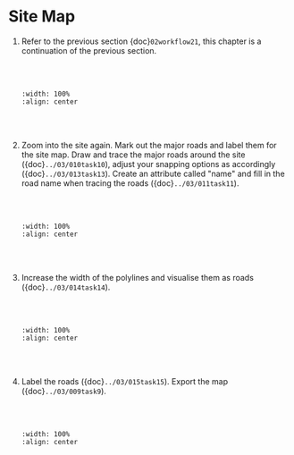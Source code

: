 # Site Map
1. Refer to the previous section {doc}`02workflow21`, this chapter is a continuation of the previous section.

    <br/><br/>
    ```{image} ../../_static/021workflow22/img1.png
    :width: 100%
    :align: center
    ```
    <br/><br/>

2. Zoom into the site again. Mark out the major roads and label them for the site map. Draw and trace the major roads around the site ({doc}`../03/010task10`), adjust your snapping options as accordingly ({doc}`../03/013task13`). Create an attribute called "name" and fill in the road name when tracing the roads ({doc}`../03/011task11`).

    <br/><br/>
    ```{image} ../../_static/021workflow21/img2.png
    :width: 100%
    :align: center
    ```
    <br/><br/>

3. Increase the width of the polylines and visualise them as roads ({doc}`../03/014task14`).

    <br/><br/>
    ```{image} ../../_static/021workflow21/img3.png
    :width: 100%
    :align: center
    ```
    <br/><br/>

4. Label the roads ({doc}`../03/015task15`). Export the map ({doc}`../03/009task9`).

    <br/><br/>
    ```{image} ../../_static/021workflow21/img4.png
    :width: 100%
    :align: center
    ```
    <br/><br/>
